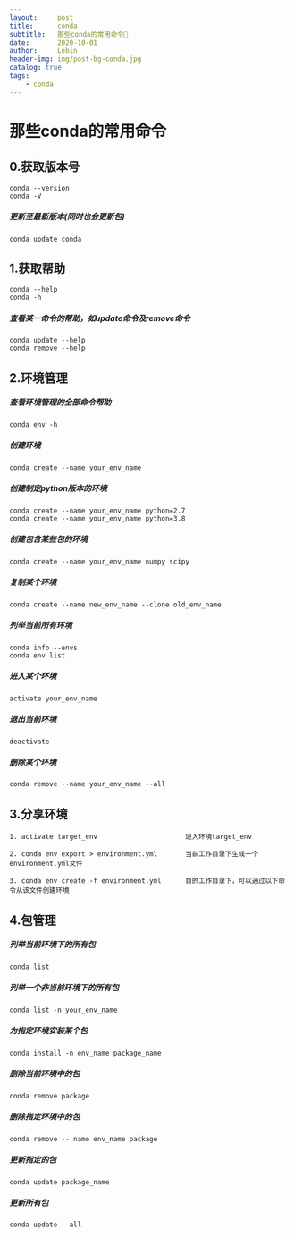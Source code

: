 ```yaml
---
layout:     post                    
title:      conda        
subtitle:   那些conda的常用命令👻
date:       2020-10-01            
author:     Lebin                     
header-img: img/post-bg-conda.jpg
catalog: true                       
tags:                               
    - conda
---
```


# 那些conda的常用命令

## 0.获取版本号
```
conda --version
conda -V
```

##### 更新至最新版本(同时也会更新包)
```
conda update conda
```

## 1.获取帮助
```
conda --help
conda -h
```

##### 查看某一命令的帮助，如update命令及remove命令
```
conda update --help
conda remove --help
```

## 2.环境管理

##### 查看环境管理的全部命令帮助
```
conda env -h
```

##### 创建环境
```
conda create --name your_env_name
```

##### 创建制定python版本的环境
```
conda create --name your_env_name python=2.7
conda create --name your_env_name python=3.8
```
##### 创建包含某些包的环境
```
conda create --name your_env_name numpy scipy
```

##### 复制某个环境
```
conda create --name new_env_name --clone old_env_name 
```

##### 列举当前所有环境
```
conda info --envs
conda env list
```

##### 进入某个环境
```
activate your_env_name
```

##### 退出当前环境
```
deactivate 
```

##### 删除某个环境
```
conda remove --name your_env_name --all
```

## 3.分享环境
```
1. activate target_env                      进入环境target_env     

2. conda env export > environment.yml       当前工作目录下生成一个environment.yml文件     

3. conda env create -f environment.yml      目的工作目录下，可以通过以下命令从该文件创建环境       
```

## 4.包管理

##### 列举当前环境下的所有包
```
conda list
```

##### 列举一个非当前环境下的所有包
```
conda list -n your_env_name
```

##### 为指定环境安装某个包
```
conda install -n env_name package_name
```

##### 删除当前环境中的包
```
conda remove package
```

##### 删除指定环境中的包
```
conda remove -- name env_name package
```

##### 更新指定的包
```
conda update package_name
```

##### 更新所有包
```
conda update --all
```